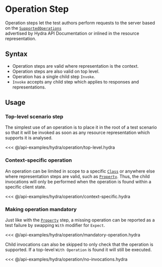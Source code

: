 # Operation Step

Operation steps let the test authors perform requests to the server based on the
[`SupportedOperations`](http://www.hydra-cg.com/spec/latest/core/#example-9-defining-a-class-and-documenting-its-supported-operations)  
advertised by Hydra API Documentation or inlined in the resource representation. 

## Syntax

* Operation steps are valid where representation is the context.
* Operation steps are also valid on top level.
* Operation has a single child step `Invoke`.
* `Invoke` accepts any child step which applies to responses and representations.

## Usage

### Top-level scenario step

The simplest use of an operation is to place it in the root of a test scenario so that
it will be invoked as soon as any resource representation which supports it is analysed.

<<< @/api-examples/hydra/operation/top-level.hydra

### Context-specific operation

An operation can be limited in scope to a specific [`Class`](../core/class) or
anywhere else where representation steps are valid, such as [`Property`](../core/property).
Thus, the child invocations will only be performed when the operation is found within
a specific client state.

<<< @/api-examples/hydra/operation/context-specific.hydra

### Making operation mandatory

Just like with the [`Property`](../core/property) step, a missing operation can be
reported as a test failure by swapping `With` modifier for `Expect`.

<<< @/api-examples/hydra/operation/mandatory-operation.hydra

Child invocations can also be skipped to only check that the operation is
supported. If a top-level `With Operation` is found it will still be executed. 

<<< @/api-examples/hydra/operation/no-invocations.hydra
